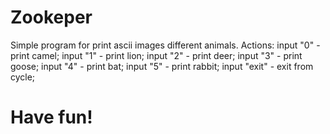 # Zookeper
Simple program for print ascii images different animals.
Actions:
input "0" - print camel;
input "1" - print lion;
input "2" - print deer;
input "3" - print goose;
input "4" - print bat;
input "5" - print rabbit;
input "exit" - exit from cycle;
# Have fun!

